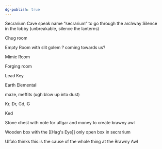 ```yaml
---
dg-publish: true
---
```

Secrarium
Cave
speak name “secrarium” to go through the archway
Silence in the lobby (unbreakable, silence the lanterns)

Chug room

Empty Room with slit golem ? coming towards us?

Mimic Room

Forging room

Lead Key

Earth Elemental

maze, meffits (ugh blow up into dust)

Kr, Dr, Gd, G

Ked

Stone chest with note for ulfgar and money to create brawny awl

Wooden box with the [[Hag's Eye]]
only open box in secrarium

Ulfalo thinks this is the cause of the whole thing at the Brawny Awl